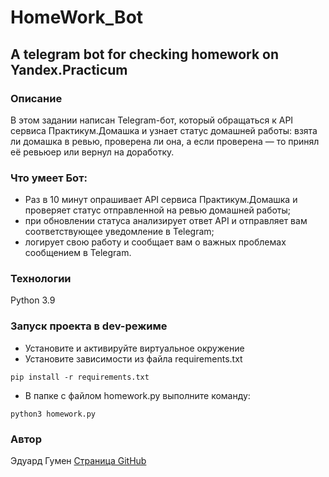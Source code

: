 # HomeWork_Bot
## A telegram bot for checking homework on Yandex.Practicum
### Описание
В этом задании написан Telegram-бот, который обращаться к API сервиса Практикум.Домашка и узнает статус домашней работы: взята ли домашка в ревью, проверена ли она, а если проверена — то принял её ревьюер или вернул на доработку.

### Что умеет Бот:
- Раз в 10 минут опрашивает API сервиса Практикум.Домашка и проверяет статус отправленной на ревью домашней работы;
- при обновлении статуса анализирует ответ API и отправляет вам соответствующее уведомление в Telegram;
- логирует свою работу и сообщает вам о важных проблемах сообщением в Telegram.

### Технологии
Python 3.9

### Запуск проекта в dev-режиме
- Установите и активируйте виртуальное окружение
- Установите зависимости из файла requirements.txt
```
pip install -r requirements.txt
```
- В папке с файлом homework.py выполните команду:
```
python3 homework.py
```
### Автор
Эдуард Гумен
[Cтраница GitHub](https://github.com/hydrospirt)
